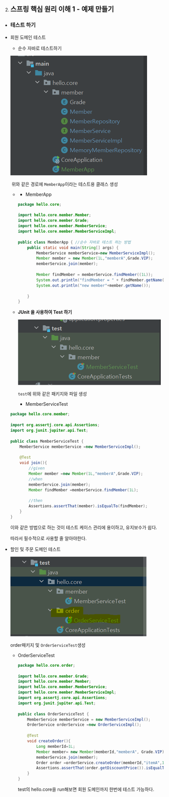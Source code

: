2. ## 스프링 핵심 원리 이해 1 - 예제 만들기

- ### 테스트 하기

- 회원 도메인 테스트

  - 순수 자바로 테스트하기

  

  ![image-20210820020513534](https://raw.githubusercontent.com/soleu/image_repo/main/img/image-20210820020513534.png)

  ​		위와 같은 경로에 `MemberApp`이라는 테스트용 클래스 생성

    -   - MemberApp

        ```java
        package hello.core;
        
        import hello.core.member.Member;
        import hello.core.member.Grade;
        import hello.core.member.MemberService;
        import hello.core.member.MemberServiceImpl;
        
        public class MemberApp { //순수 자바로 테스트 하는 방법
            public static void main(String[] args) {
                MemberService memberService=new MemberServiceImpl();
                Member member = new Member(1L,"memberA",Grade.VIP);
                memberService.join(member);
        
                Member findMember = memberService.findMember((1L));
                System.out.println("findMember = " + findMember.getName());
                System.out.println("new member"+member.getName());
        
            }
        }
        
        ```

  - **JUnit 을 사용하여 Test 하기**

    ![image-20210820020803545](https://raw.githubusercontent.com/soleu/image_repo/main/img/image-20210820020803545.png)

    `test`에 위와 같은 패키지와 파일 생성

    

    - MemberServiceTest

  ```java
  package hello.core.member;
  
  import org.assertj.core.api.Assertions;
  import org.junit.jupiter.api.Test;
  
  public class MemberServiceTest {
      MemberService memberService =new MemberServiceImpl();
  
      @Test
      void join(){
          //given
          Member member =new Member(1L,"memberA",Grade.VIP);
          //when
          memberService.join(member);
          Member findMember =memberService.findMember(1L);
  
          //then
          Assertions.assertThat(member).isEqualTo(findMember);
      }
  }
  ```

  이와 같은 방법으로 하는 것이 테스트 케이스 관리에 용이하고, 유지보수가 쉽다.

  따라서 필수적으로 사용할 줄 알아야한다.

  

- 할인 및 주문 도메인 테스트

  ![image-20210820030844301](https://raw.githubusercontent.com/soleu/image_repo/main/img/image-20210820030844301.png)

    order패키지 및 `OrderServiceTest`생성

  - OrderServiceTest

    ```java
    package hello.core.order;
    
    import hello.core.member.Grade;
    import hello.core.member.Member;
    import hello.core.member.MemberService;
    import hello.core.member.MemberServiceImpl;
    import org.assertj.core.api.Assertions;
    import org.junit.jupiter.api.Test;
    
    public class OrderServiceTest {
        MemberService memberService = new MemberServiceImpl();
        OrderService orderService =new OrderServiceImpl();
    
        @Test
        void createOrder(){
            Long memberId=1L;
            Member member= new Member(memberId,"memberA", Grade.VIP);
            memberService.join(member);
            Order order =orderService.createOrder(memberId,"itemA",10000);
            Assertions.assertThat(order.getDiscountPrice()).isEqualTo(1000);
        }
    }
    ```

    test의 hello.core을 run해보면 회원 도메인까지 한번에 테스트 가능하다.
